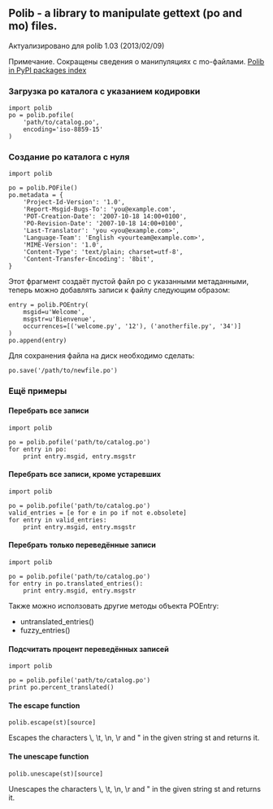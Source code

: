 ## Polib - a library to manipulate gettext (po and mo) files.
Актуализировано для polib 1.03 (2013/02/09)

Примечание. Сокращены сведения о манипуляциях с mo-файлами.
[Polib in PyPI packages index](https://pypi.python.org/pypi/polib)


### Загрузка po каталога с указанием кодировки

    import polib
    po = polib.pofile(
        'path/to/catalog.po',
        encoding='iso-8859-15'
    )

### Создание po каталога с нуля

    import polib
    
    po = polib.POFile()
    po.metadata = {
        'Project-Id-Version': '1.0',
        'Report-Msgid-Bugs-To': 'you@example.com',
        'POT-Creation-Date': '2007-10-18 14:00+0100',
        'PO-Revision-Date': '2007-10-18 14:00+0100',
        'Last-Translator': 'you <you@example.com>',
        'Language-Team': 'English <yourteam@example.com>',
        'MIME-Version': '1.0',
        'Content-Type': 'text/plain; charset=utf-8',
        'Content-Transfer-Encoding': '8bit',
    }

Этот фрагмент создаёт пустой файл po с указанными метаданными, теперь можно добавлять записи к файлу следующим образом:

    entry = polib.POEntry(
        msgid=u'Welcome',
        msgstr=u'Bienvenue',
        occurrences=[('welcome.py', '12'), ('anotherfile.py', '34')]
    )
    po.append(entry)

Для сохранения файла на диск необходимо сделать:

    po.save('/path/to/newfile.po')

### Ещё примеры
#### Перебрать все записи
    import polib
    
    po = polib.pofile('path/to/catalog.po')
    for entry in po:
        print entry.msgid, entry.msgstr
#### Перебрать все записи, кроме устаревших
    import polib
    
    po = polib.pofile('path/to/catalog.po')
    valid_entries = [e for e in po if not e.obsolete]
    for entry in valid_entries:
        print entry.msgid, entry.msgstr
#### Перебрать только переведённые записи
    import polib
    
    po = polib.pofile('path/to/catalog.po')
    for entry in po.translated_entries():
        print entry.msgid, entry.msgstr

Также можно исползовать другие методы объекта POEntry:

- untranslated_entries()
- fuzzy_entries()

#### Подсчитать процент переведённых записей
    import polib
    
    po = polib.pofile('path/to/catalog.po')
    print po.percent_translated()


#### The escape function

    polib.escape(st)[source]

Escapes the characters \\, \t, \n, \r and " in the given string st and returns it.

#### The unescape function

    polib.unescape(st)[source]

Unescapes the characters \\, \t, \n, \r and " in the given string st and returns it.



